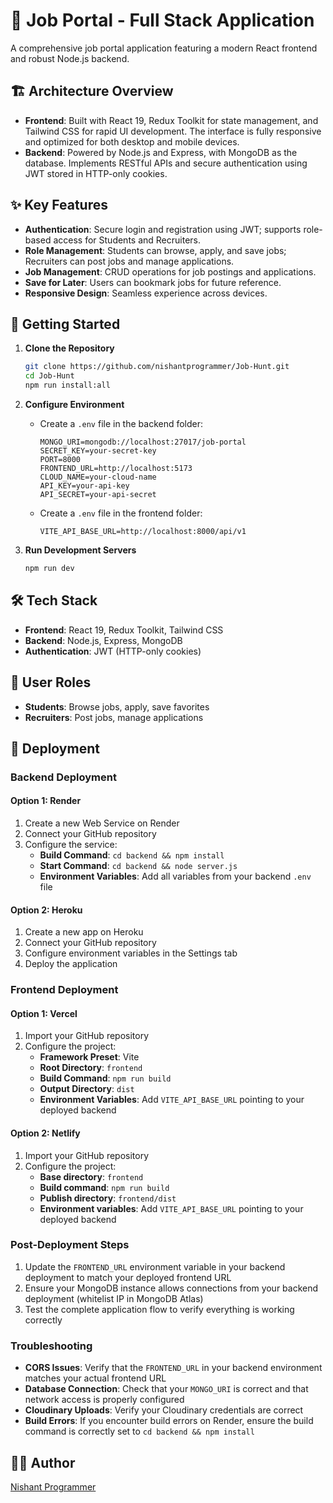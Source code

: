 # 🚀 Job Portal - Full Stack Application

A comprehensive job portal application featuring a modern React frontend and robust Node.js backend.

## 🏗️ Architecture Overview

- **Frontend**: Built with React 19, Redux Toolkit for state management, and Tailwind CSS for rapid UI development. The interface is fully responsive and optimized for both desktop and mobile devices.
- **Backend**: Powered by Node.js and Express, with MongoDB as the database. Implements RESTful APIs and secure authentication using JWT stored in HTTP-only cookies.

## ✨ Key Features

- **Authentication**: Secure login and registration using JWT; supports role-based access for Students and Recruiters.
- **Role Management**: Students can browse, apply, and save jobs; Recruiters can post jobs and manage applications.
- **Job Management**: CRUD operations for job postings and applications.
- **Save for Later**: Users can bookmark jobs for future reference.
- **Responsive Design**: Seamless experience across devices.

## 🚀 Getting Started

1. **Clone the Repository**
   ```bash
   git clone https://github.com/nishantprogrammer/Job-Hunt.git
   cd Job-Hunt
   npm run install:all
   ```

2. **Configure Environment**
   - Create a `.env` file in the backend folder:
     ```env
     MONGO_URI=mongodb://localhost:27017/job-portal
     SECRET_KEY=your-secret-key
     PORT=8000
     FRONTEND_URL=http://localhost:5173
     CLOUD_NAME=your-cloud-name
     API_KEY=your-api-key
     API_SECRET=your-api-secret
     ```
   - Create a `.env` file in the frontend folder:
     ```env
     VITE_API_BASE_URL=http://localhost:8000/api/v1
     ```

3. **Run Development Servers**
   ```bash
   npm run dev
   ```

## 🛠️ Tech Stack

- **Frontend**: React 19, Redux Toolkit, Tailwind CSS
- **Backend**: Node.js, Express, MongoDB
- **Authentication**: JWT (HTTP-only cookies)

## 📱 User Roles

- **Students**: Browse jobs, apply, save favorites
- **Recruiters**: Post jobs, manage applications

## 🚀 Deployment

### Backend Deployment

#### Option 1: Render
1. Create a new Web Service on Render
2. Connect your GitHub repository
3. Configure the service:
   - **Build Command**: `cd backend && npm install`
   - **Start Command**: `cd backend && node server.js`
   - **Environment Variables**: Add all variables from your backend `.env` file

#### Option 2: Heroku
1. Create a new app on Heroku
2. Connect your GitHub repository
3. Configure environment variables in the Settings tab
4. Deploy the application

### Frontend Deployment

#### Option 1: Vercel
1. Import your GitHub repository
2. Configure the project:
   - **Framework Preset**: Vite
   - **Root Directory**: `frontend`
   - **Build Command**: `npm run build`
   - **Output Directory**: `dist`
   - **Environment Variables**: Add `VITE_API_BASE_URL` pointing to your deployed backend

#### Option 2: Netlify
1. Import your GitHub repository
2. Configure the project:
   - **Base directory**: `frontend`
   - **Build command**: `npm run build`
   - **Publish directory**: `frontend/dist`
   - **Environment variables**: Add `VITE_API_BASE_URL` pointing to your deployed backend

### Post-Deployment Steps

1. Update the `FRONTEND_URL` environment variable in your backend deployment to match your deployed frontend URL
2. Ensure your MongoDB instance allows connections from your backend deployment (whitelist IP in MongoDB Atlas)
3. Test the complete application flow to verify everything is working correctly

### Troubleshooting

- **CORS Issues**: Verify that the `FRONTEND_URL` in your backend environment matches your actual frontend URL
- **Database Connection**: Check that your `MONGO_URI` is correct and that network access is properly configured
- **Cloudinary Uploads**: Verify your Cloudinary credentials are correct
- **Build Errors**: If you encounter build errors on Render, ensure the build command is correctly set to `cd backend && npm install`

## 👨‍💻 Author

[Nishant Programmer](https://github.com/nishantprogrammer)